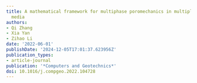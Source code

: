 ```yaml
---
title: A mathematical framework for multiphase poromechanics in multiple porosity
  media
authors:
- Qi Zhang
- Xia Yan
- Zihao Li
date: '2022-06-01'
publishDate: '2024-12-05T17:01:37.623956Z'
publication_types:
- article-journal
publication: '*Computers and Geotechnics*'
doi: 10.1016/j.compgeo.2022.104728
---
```

